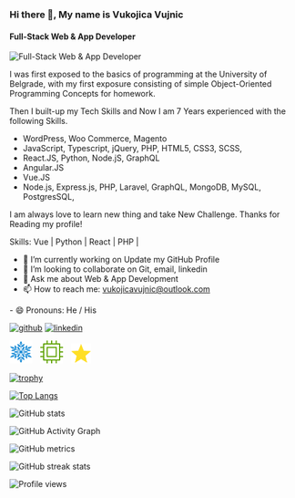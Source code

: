 ### Hi there 👋, My name is Vukojica Vujnic
#### Full-Stack Web & App Developer
![Full-Stack Web & App Developer](https://cliply.co/wp-content/uploads/2019/05/371905140_MEET_ROBOT_400px.gif)

<p dir="auto">I was first exposed to the basics of programming at the University of Belgrade, with my first exposure consisting of simple Object-Oriented Programming Concepts for homework.</p>
<p dir="auto">Then I built-up my Tech Skills and Now I am 7 Years experienced with the following Skills.</p>
<ul dir="auto">
    <li>WordPress, Woo Commerce, Magento</li>
    <li>JavaScript, Typescript, jQuery, PHP, HTML5, CSS3, SCSS,</li>
    <li>React.JS, Python, Node.jS, GraphQL</li>
    <li>Angular.JS</li>
    <li>Vue.JS</li>
    <li>Node.js, Express.js, PHP, Laravel, GraphQL, MongoDB, MySQL, PostgresSQL,</li>
</ul>
<p dir="auto">I am always love to learn new thing and take New Challenge. Thanks for Reading my profile!</p>
<p dir="auto">Skills: Vue | Python | React | PHP |</p>
<ul dir="auto">
    <li>🔭&nbsp;I&rsquo;m currently working on Update my GitHub Profile</li>
    <li>👯&nbsp;I&rsquo;m looking to collaborate on Git, email, linkedin</li>
    <li>💬&nbsp;Ask me about Web &amp; App Development</li>
    <li>📫&nbsp;How to reach me:&nbsp;<a href="mailto:vukojicavujnic@outlook.com">vukojicavujnic@outlook.com</a></li>
</ul>
- 😄 Pronouns: He / His 



[<img src='https://cdn.jsdelivr.net/npm/simple-icons@3.0.1/icons/github.svg' alt='github' height='40'>](https://github.com/https://github.com/vukojicavujnic)  [<img src='https://cdn.jsdelivr.net/npm/simple-icons@3.0.1/icons/linkedin.svg' alt='linkedin' height='40'>](https://www.linkedin.com/in/https://www.linkedin.com/in/vukojica-vujnic//)  

<a href='https://archiveprogram.github.com/'><img src='https://raw.githubusercontent.com/acervenky/animated-github-badges/master/assets/acbadge.gif' width='40' height='40'></a> <a href='https://docs.github.com/en/developers'><img src='https://raw.githubusercontent.com/acervenky/animated-github-badges/master/assets/devbadge.gif' width='40' height='40'></a> <a href='https://stars.github.com/'><img src='https://raw.githubusercontent.com/acervenky/animated-github-badges/master/assets/starbadge.gif' width='35' height='35'></a> 

[![trophy](https://github-profile-trophy.vercel.app/?username=https://github.com/vukojicavujnic)](https://github.com/ryo-ma/github-profile-trophy)

[![Top Langs](https://github-readme-stats.vercel.app/api/top-langs/?username=https://github.com/vukojicavujnic)](https://github.com/anuraghazra/github-readme-stats)

![GitHub stats](https://github-readme-stats.vercel.app/api?username=https://github.com/vukojicavujnic&show_icons=true)  

![GitHub Activity Graph](https://activity-graph.herokuapp.com/graph?username=https://github.com/vukojicavujnic)  

![GitHub metrics](https://metrics.lecoq.io/https://github.com/vukojicavujnic)  

![GitHub streak stats](https://github-readme-streak-stats.herokuapp.com/?user=https://github.com/vukojicavujnic)  

![Profile views](https://gpvc.arturio.dev/https://github.com/vukojicavujnic)  
